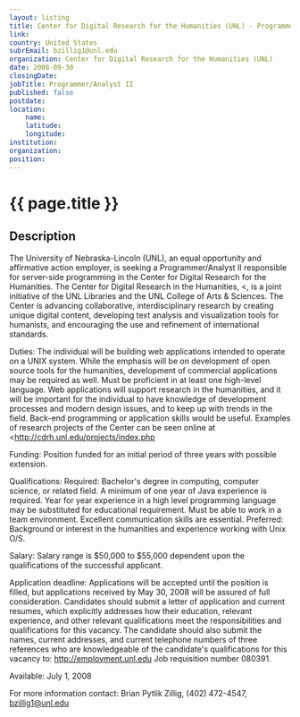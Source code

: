 ```yaml
---
layout: listing
title: Center for Digital Research for the Humanities (UNL) - Programmer/Analyst II
link:
country: United States
subrEmail: bzillig1@unl.edu
organization: Center for Digital Research for the Humanities (UNL) 
date: 2008-09-30
closingDate: 
jobTitle: Programmer/Analyst II
published: false
postdate:
location:
    name: 
    latitude: 
    longitude: 
institution: 
organization: 
position: 
--- 
```



# {{ page.title }}

## Description


<p>The University of Nebraska-Lincoln (UNL), an equal opportunity and
affirmative action employer, is seeking a Programmer/Analyst II
responsible for server-side programming in the Center for Digital
Research for the Humanities. The Center for Digital Research in the
Humanities, <<http://cdrh.unl.edu>, is a joint
initiative of the UNL Libraries and the UNL College of Arts &
Sciences. The Center is advancing collaborative, interdisciplinary
research by creating unique digital content, developing text analysis
and visualization tools for humanists, and encouraging the use and
refinement of international standards.
</p>
<p>

Duties: The individual will be building web applications intended to
operate on a UNIX system. While the emphasis will be on development
of open source tools for the humanities, development of commercial
applications may be required as well. Must be proficient in at least
one high-level language. Web applications will support research in
the humanities, and it will be important for the individual to have
knowledge of development processes and modern design issues, and to
keep up with trends in the field. Back-end programming or application
skills would be useful. Examples of research projects of the Center
can be seen online at
<<http://cdrh.unl.edu/projects/index.php>
</p>
<p>


Funding: Position funded for an initial period of three years with
possible extension.

Qualifications: Required: Bachelor's degree in computing, computer
science, or related field. A minimum of one year of Java experience
is required. Year for year experience in a high level programming
language may be substituted for educational requirement. Must be able
to work in a team environment. Excellent communication skills are
essential. Preferred: Background or interest in the humanities and
experience working with Unix O/S.

Salary: Salary range is $50,000 to $55,000 dependent upon the
qualifications of the successful applicant.

Application deadline: Applications will be accepted until the
position is filled, but applications received by May 30, 2008 will be
assured of full consideration. Candidates should submit a letter of
application and current resumes, which explicitly addresses how their
education, relevant experience, and other relevant qualifications
meet the responsibilities and qualifications for this vacancy. The
candidate should also submit the names, current addresses, and
current telephone numbers of three references who are knowledgeable
of the candidate's qualifications for this vacancy to:
http://employment.unl.edu Job
requisition number 080391.
</p>
<p>
Available: July 1, 2008
</p>
<p>

For more information contact: Brian Pytlik Zillig, (402) 472-4547,
bzillig1@unl.edu
</p>

